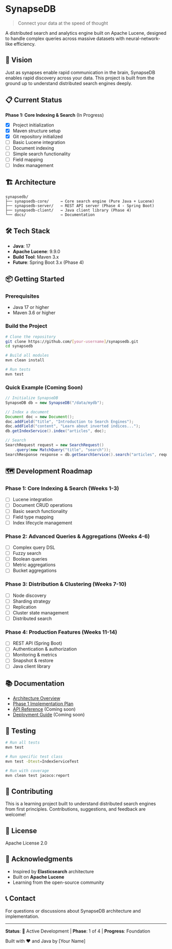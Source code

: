 # SynapseDB

> Connect your data at the speed of thought

A distributed search and analytics engine built on Apache Lucene, designed to handle complex queries across massive datasets with neural-network-like efficiency.

## 🚀 Vision

Just as synapses enable rapid communication in the brain, SynapseDB enables rapid discovery across your data. This project is built from the ground up to understand distributed search engines deeply.

## 📋 Current Status

**Phase 1: Core Indexing & Search** (In Progress)

- [x] Project initialization
- [x] Maven structure setup
- [x] Git repository initialized
- [ ] Basic Lucene integration
- [ ] Document indexing
- [ ] Simple search functionality
- [ ] Field mapping
- [ ] Index management

## 🏗️ Architecture
```
synapsedb/
├── synapsedb-core/     → Core search engine (Pure Java + Lucene)
├── synapsedb-server/   → REST API server (Phase 4 - Spring Boot)
├── synapsedb-client/   → Java client library (Phase 4)
└── docs/               → Documentation
```

## 🛠️ Tech Stack

- **Java**: 17
- **Apache Lucene**: 9.9.0
- **Build Tool**: Maven 3.x
- **Future**: Spring Boot 3.x (Phase 4)

## 📦 Getting Started

### Prerequisites

- Java 17 or higher
- Maven 3.6 or higher

### Build the Project
```bash
# Clone the repository
git clone https://github.com/[your-username]/synapsedb.git
cd synapsedb

# Build all modules
mvn clean install

# Run tests
mvn test
```

### Quick Example (Coming Soon)
```java
// Initialize SynapseDB
SynapseDB db = new SynapseDB("/data/mydb");

// Index a document
Document doc = new Document();
doc.addField("title", "Introduction to Search Engines");
doc.addField("content", "Learn about inverted indices...");
db.getIndexService().index("articles", doc);

// Search
SearchRequest request = new SearchRequest()
    .query(new MatchQuery("title", "search"));
SearchResponse response = db.getSearchService().search("articles", request);
```

## 🗺️ Development Roadmap

### Phase 1: Core Indexing & Search (Weeks 1-3)
- [ ] Lucene integration
- [ ] Document CRUD operations
- [ ] Basic search functionality
- [ ] Field type mapping
- [ ] Index lifecycle management

### Phase 2: Advanced Queries & Aggregations (Weeks 4-6)
- [ ] Complex query DSL
- [ ] Fuzzy search
- [ ] Boolean queries
- [ ] Metric aggregations
- [ ] Bucket aggregations

### Phase 3: Distribution & Clustering (Weeks 7-10)
- [ ] Node discovery
- [ ] Sharding strategy
- [ ] Replication
- [ ] Cluster state management
- [ ] Distributed search

### Phase 4: Production Features (Weeks 11-14)
- [ ] REST API (Spring Boot)
- [ ] Authentication & authorization
- [ ] Monitoring & metrics
- [ ] Snapshot & restore
- [ ] Java client library

## 📚 Documentation

- [Architecture Overview](docs/architecture.md)
- [Phase 1 Implementation Plan](docs/phase-1-plan.md)
- [API Reference](docs/api-reference.md) (Coming soon)
- [Deployment Guide](docs/deployment-guide.md) (Coming soon)

## 🧪 Testing
```bash
# Run all tests
mvn test

# Run specific test class
mvn test -Dtest=IndexServiceTest

# Run with coverage
mvn clean test jacoco:report
```

## 🤝 Contributing

This is a learning project built to understand distributed search engines from first principles. Contributions, suggestions, and feedback are welcome!

## 📄 License

Apache License 2.0

## 🙏 Acknowledgments

- Inspired by **Elasticsearch** architecture
- Built on **Apache Lucene**
- Learning from the open-source community

## 📞 Contact

For questions or discussions about SynapseDB architecture and implementation.

---

**Status**: 🚧 Active Development | **Phase**: 1 of 4 | **Progress**: Foundation

Built with ❤️ and Java by [Your Name]
